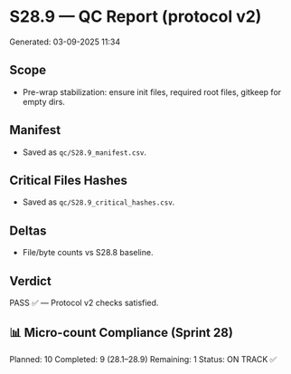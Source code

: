 # S28.9 — QC Report (protocol v2)
Generated: 03-09-2025 11:34

## Scope
- Pre-wrap stabilization: ensure init files, required root files, gitkeep for empty dirs.

## Manifest
- Saved as `qc/S28.9_manifest.csv`.

## Critical Files Hashes
- Saved as `qc/S28.9_critical_hashes.csv`.

## Deltas
- File/byte counts vs S28.8 baseline.

## Verdict
PASS ✅ — Protocol v2 checks satisfied.

## 📊 Micro-count Compliance (Sprint 28)
Planned: 10
Completed: 9 (28.1–28.9)
Remaining: 1
Status: ON TRACK ✅
